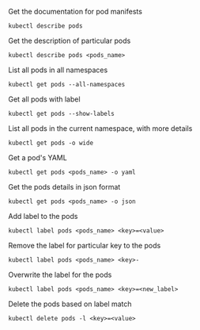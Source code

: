Get the documentation for pod manifests

```
kubectl describe pods
```

Get the description of particular pods
```
kubectl describe pods <pods_name>
```

List all pods in all namespaces
```
kubectl get pods --all-namespaces
```
Get all pods with label
```
kubectl get pods --show-labels
```

List all pods in the current namespace, with more details
```
kubectl get pods -o wide
```
Get a pod's YAML
```
kubectl get pods <pods_name> -o yaml
```
Get the pods details in json format
```
kubectl get pods <pods_name> -o json
```

Add label to the pods 
```
kubectl label pods <pods_name> <key>=<value>
```

Remove the label for particular key to the pods
```
kubectl label pods <pods_name> <key>-
```

Overwrite the label for the pods
```
kubectl label pods <pods_name> <key>=<new_label>
```

Delete the pods based on label match 
```
kubectl delete pods -l <key>=<value>
```
